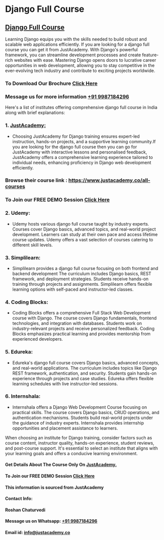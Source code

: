 # Django Full Course
## [Django Full Course](https://www.justacademy.co/course-detail/django-training)
Learning Django equips you with the skills needed to build robust and scalable web applications efficiently. If you are looking for a django full course you can get it from JustAcademy. With Django's powerful framework, you can streamline development processes and create feature-rich websites with ease. Mastering Django opens doors to lucrative career opportunities in web development, allowing you to stay competitive in the ever-evolving tech industry and contribute to exciting projects worldwide.

### To Download Our Brochure [Click Here](https://www.justacademy.co/download-brochure-for-free)
### Message us for more information [+91 9987184296](https://api.whatsapp.com/send?phone=9987184296)

Here's a list of institutes offering comprehensive django full course in India along with brief explanations:

### 1. [JustAcademy:](https://www.justacademy.co/)
   - Choosing JustAcademy for Django training ensures expert-led instruction, hands-on projects, and a supportive learning community.If you are looking for the django full course then you can go for JustAcademy with interactive lessons and personalised feedback, JustAcademy offers a comprehensive learning experience tailored to individual needs, enhancing proficiency in Django web development efficiently.

### Browse their course link : https://www.justacademy.co/all-courses 
### To Join our FREE DEMO Session [Click Here](https://www.justacademy.co/register-for-course-demo)

### 2. Udemy:
   - Udemy hosts various django full course taught by industry experts. Courses cover Django basics, advanced topics, and real-world project development. Learners can study at their own pace and access lifetime course updates. Udemy offers a vast selection of courses catering to different skill levels.

### 3. Simplilearn:
   - Simplilearn provides a django full course focusing on both frontend and backend development The curriculum includes Django basics, REST framework, and deployment strategies. Students receive hands-on training through projects and assignments. Simplilearn offers flexible learning options with self-paced and instructor-led classes.

### 4. Coding Blocks:
   - Coding Blocks offers a comprehensive Full Stack Web Development course with Django. The course covers Django fundamentals, frontend technologies, and integration with databases. Students work on industry-relevant projects and receive personalized feedback. Coding Blocks emphasizes practical learning and provides mentorship from experienced developers.

### 5. Edureka:
   - Edureka's django full course covers Django basics, advanced concepts, and real-world applications. The curriculum includes topics like Django REST framework, authentication, and security. Students gain hands-on experience through projects and case studies. Edureka offers flexible learning schedules with live instructor-led sessions.

### 6. Internshala:
   - Internshala offers a Django Web Development Course focusing on practical skills. The course covers Django basics, CRUD operations, and authentication mechanisms. Students build real-world projects under the guidance of industry experts. Internshala provides internship opportunities and placement assistance to learners.

When choosing an institute for Django training, consider factors such as course content, instructor quality, hands-on experience, student reviews, and post-course support. It's essential to select an institute that aligns with your learning goals and offers a conducive learning environment.

#### Get Details About The Course Only On [JustAcademy.](https://www.justacademy.co/)
#### To Join our FREE DEMO Session [Click Here](https://www.justacademy.co/register-for-course-demo)
#### This information is sourced from JustAcademy
#### Contact Info:
#### Roshan Chaturvedi
#### Message us on Whatsapp: [+91 9987184296](https://api.whatsapp.com/send?phone=9987184296)
#### Email id: info@justacademy.co
